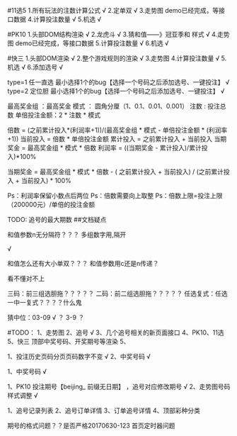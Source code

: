#11选5
1.所有玩法的注数计算公式 √
2.定单双 √
3.走势图 demo已经完成，等接口数据
4.计算投注数量 √
5.机选 √

#PK10
1.头部DOM结构渲染 √
2.龙虎斗 √
3.猜和值——》冠亚季和 样式 √
4.走势图 demo已经完成，等接口数据
5.计算投注数量 √
6.机选 √


#快三
1.头部DOM渲染 √
2.整个游戏规则的渲染 √
3.走势图
4.计算投注数量 √
5.机选 √
6.添加选号 √

type=1   任一直选 最小选择1个的bug【选择一个号码之后添加选号、一键投注】 √
type=2   定位胆 最小选择1个的bug【选择一个号码之后添加选号、一键投注】 √

<!-- 利润率 -->
最高奖金组 ：最高奖金
模式 ： 圆角分厘（1、0.1、0.01、0.001）
注数 : 投注总数
单倍投注金额：2 * 注数 * 模式


倍数 = (之前累计投入*(利润率+1))/(最高奖金组 * 模式 - 单倍投注金额 * (利润率+1))
当前投入 = 倍数 * 单倍投注金额
累计投入 = 之前累计投入 + 当前投入
当期奖金 = 最高奖金组 * 模式 * 倍数
利润率 = ((当期奖金 - 累计投入)/累计投入)*100%

当期奖金 = 最高奖金组 * 模式 * 倍数 - ( 之前累计投入 + 当前投入) /  (之前累计投入 + 当前投入) * 100%

Ps：利润率保留小数点后两位
Ps：倍数需要向上取整
Ps：倍数上限=投注上限（200000元）/单倍的投注金额


TODO:   追号的最大期数
##文档疑点

<!-- 时时彩 -->
和值参数n无分隔符？？？
多组数字用,隔开

<!-- 快三 -->     √
和值怎么还有大小单双？？？
和值参数用c还是n传递？

<!-- PK10 -->
看不懂对不上

<!-- 11选5 -->
三码：前三组选胆拖？？？？？
二码：前二组选胆拖？？？？？
任选复式：任选一中一复式？？？？什么鬼

猜中位：03-09 √ ？ 3-9 ？ 


#TODO：
1、走势图
2、追号 √
3、几个追号相关的新页面接口
4、PK10、11选5、快三 顶部中奖号码、开奖期号等渲染
5、





<!-- 快三 -->
1、投注历史页码分页页码数字不变  √
2、中奖号码  √

<!-- 11选5 -->
1、中奖号码  √

<!-- PK10 -->
1、PK10 投注期号【beijing_ 前缀无日期】 ，追号对应修改期号 √
2、走势图号码样式调整 √

<!-- 缺少的接口 -->
1、追号记录列表
2、追号订单详情
3、订单追号详情
4、顶部彩种分类


期号的格式问题？？是否严格20170630-123
首页定时器问题